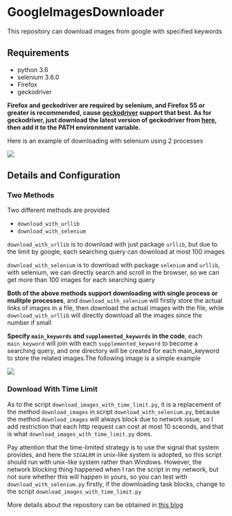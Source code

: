 # GoogleImagesDownloader

This repository can download images from google with specified keywords

## Requirements

- python 3.6
- selenium 3.6.0
- Firefox
- geckodriver

**Firefox and geckodriver are required by selenium, and Firefox 55 or greater is recommended, cause [geckodriver][1] support that best. As for geckodriver, just download the latest version of geckodriver from [here][2], then add it to the PATH environment variable.**

Here is an example of downloading with selenium using 2 processes

<img src="/imgs/download_with_selenium.gif?raw=true">

## Details and Configuration

### Two Methods

Two different methods are provided

- `download_with_urllib`
- `download_with_selenium`


`download_with_urllib` is to download with just package `urllib`, but due to the limit by google, each searching query can download at most 100 images

`download_with_selenium` is to download with package `selenium` and `urllib`, with selenium, we can directly search and scroll in the browser, so we can get more than 100 images for each searching query

**Both of the above methods support downloading with single process or mulitple processes**, and `download_with_selenium` will firstly store the actual links of images in a file, then download the actual images with the file, while `download_with_urllib` will directly download all the images since the number if small

**Specify `main_keywords` and `supplemented_keywords` in the code**, each `main_keyword` will join with each `supplemented_keyword` to become a searching query, and one directory will be created for each main_keyword to store the related images.The following image is a simple example 

<img src="/imgs/keywords.png?raw=true">

### Download With Time Limit

As to the script `download_images_with_time_limit.py`, it is a replacement of the method `download_images` in script `download_with_selenium.py`, because the method `download_images` will always block due to network issue, so I add restriction that each http request can cost at most 10 sceonds, and that is what `download_images_with_time_limit.py` does. 

Pay attention that the time-limited strategy is to use the signal that system provides, and here the `SIGALRM` in unix-like system is adopted, so this script should run with unix-like system rather than Windows. However, the network blocking thing happened when I ran the script in my network, but not sure whether this will happen in yours, so you can test with `download_with_selenium.py` firstly, if the downloading task blocks, change to the script `download_images_with_time_limit.py`

More details about the repository can be obtained in [this blog][5]


  [1]: https://github.com/mozilla/geckodriver
  [2]: https://github.com/mozilla/geckodriver/releases
  [3]: https://github.com//WuLC/GoogleImagesDownloader/blob/master/imgs/download_with_selenium.gif
  [4]: http://static.zybuluo.com/WuLiangchao/pcnc2a7dge8y2jh0lt15l05l/image_1c52u2p8r1t8hfkmsie10lr1d1qm.png
  [5]: http://wulc.me/2017/09/23/Google%20%E5%9B%BE%E7%89%87%E7%88%AC%E8%99%AB/
